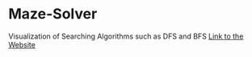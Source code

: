 # Maze-Solver
Visualization of Searching Algorithms such as DFS and BFS
[Link to the Website](https://meek-paprenjak-10178a.netlify.app)

